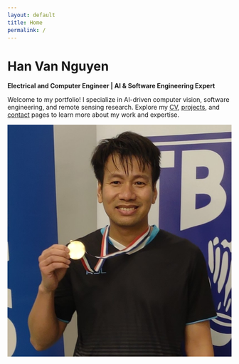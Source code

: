 ```yaml
---
layout: default
title: Home
permalink: /
---
```

# Han Van Nguyen  
**Electrical and Computer Engineer | AI & Software Engineering Expert**  

Welcome to my portfolio! I specialize in AI-driven computer vision, software engineering, and remote sensing research. Explore my [CV](/cv/), [projects](/projects/), and [contact](/contact/) pages to learn more about my work and expertise.

![Profile Photo](/assets/images/han.jpg)